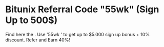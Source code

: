 # Bitunix Referral Code "55wk" (Sign Up to 500$)
Find here the . Use '55wk ' to get up to $5.000 sign up bonus + 10% discount. Refer and Earn 40%!
